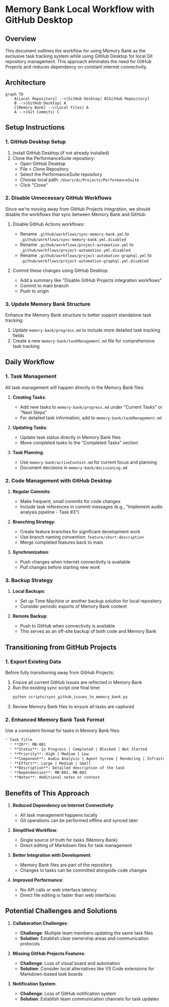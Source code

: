 # Memory Bank Local Workflow with GitHub Desktop

## Overview

This document outlines the workflow for using Memory Bank as the exclusive task tracking system while using GitHub Desktop for local Git repository management. This approach eliminates the need for GitHub Projects and reduces dependency on constant internet connectivity.

## Architecture

```mermaid
graph TD
    A[Local Repository] -->|GitHub Desktop| B[GitHub Repository]
    B -->|GitHub Desktop| A
    C[Memory Bank] -->|Local Files| A
    A -->|Git Commits| C
```

## Setup Instructions

### 1. GitHub Desktop Setup

1. Install GitHub Desktop (if not already installed)
2. Clone the PerformanceSuite repository:
   - Open GitHub Desktop
   - File > Clone Repository
   - Select the PerformanceSuite repository
   - Choose local path: `/Users/dc/Projects/PerformanceSuite`
   - Click "Clone"

### 2. Disable Unnecessary GitHub Workflows

Since we're moving away from GitHub Projects integration, we should disable the workflows that sync between Memory Bank and GitHub:

1. Disable GitHub Actions workflows:
   - Rename `.github/workflows/sync-memory-bank.yml` to `.github/workflows/sync-memory-bank.yml.disabled`
   - Rename `.github/workflows/project-automation.yml` to `.github/workflows/project-automation.yml.disabled`
   - Rename `.github/workflows/project-automation-graphql.yml` to `.github/workflows/project-automation-graphql.yml.disabled`

2. Commit these changes using GitHub Desktop:
   - Add a summary like "Disable GitHub Projects integration workflows"
   - Commit to main branch
   - Push to origin

### 3. Update Memory Bank Structure

Enhance the Memory Bank structure to better support standalone task tracking:

1. Update `memory-bank/progress.md` to include more detailed task tracking fields
2. Create a new `memory-bank/taskManagement.md` file for comprehensive task tracking

## Daily Workflow

### 1. Task Management

All task management will happen directly in the Memory Bank files:

1. **Creating Tasks**:
   - Add new tasks to `memory-bank/progress.md` under "Current Tasks" or "Next Steps"
   - For detailed task information, add to `memory-bank/taskManagement.md`

2. **Updating Tasks**:
   - Update task status directly in Memory Bank files
   - Move completed tasks to the "Completed Tasks" section

3. **Task Planning**:
   - Use `memory-bank/activeContext.md` for current focus and planning
   - Document decisions in `memory-bank/decisionLog.md`

### 2. Code Management with GitHub Desktop

1. **Regular Commits**:
   - Make frequent, small commits for code changes
   - Include task references in commit messages (e.g., "Implement audio analysis pipeline - Task #3")

2. **Branching Strategy**:
   - Create feature branches for significant development work
   - Use branch naming convention: `feature/short-description`
   - Merge completed features back to main

3. **Synchronization**:
   - Push changes when internet connectivity is available
   - Pull changes before starting new work

### 3. Backup Strategy

1. **Local Backups**:
   - Set up Time Machine or another backup solution for local repository
   - Consider periodic exports of Memory Bank content

2. **Remote Backup**:
   - Push to GitHub when connectivity is available
   - This serves as an off-site backup of both code and Memory Bank

## Transitioning from GitHub Projects

### 1. Export Existing Data

Before fully transitioning away from GitHub Projects:

1. Ensure all current GitHub Issues are reflected in Memory Bank
2. Run the existing sync script one final time:
   ```bash
   python scripts/sync_github_issues_to_memory_bank.py
   ```
3. Review Memory Bank files to ensure all tasks are captured

### 2. Enhanced Memory Bank Task Format

Use a consistent format for tasks in Memory Bank files:

```markdown
* Task Title
  * **ID**: MB-001
  * **Status**: In Progress | Completed | Blocked | Not Started
  * **Priority**: High | Medium | Low
  * **Component**: Audio Analysis | Agent System | Rendering | Infrastructure
  * **Effort**: Large | Medium | Small
  * **Description**: Detailed description of the task
  * **Dependencies**: MB-002, MB-003
  * **Notes**: Additional notes or context
```

## Benefits of This Approach

1. **Reduced Dependency on Internet Connectivity**:
   - All task management happens locally
   - Git operations can be performed offline and synced later

2. **Simplified Workflow**:
   - Single source of truth for tasks (Memory Bank)
   - Direct editing of Markdown files for task management

3. **Better Integration with Development**:
   - Memory Bank files are part of the repository
   - Changes to tasks can be committed alongside code changes

4. **Improved Performance**:
   - No API calls or web interface latency
   - Direct file editing is faster than web interfaces

## Potential Challenges and Solutions

1. **Collaboration Challenges**:
   - **Challenge**: Multiple team members updating the same task files
   - **Solution**: Establish clear ownership areas and communication protocols

2. **Missing GitHub Projects Features**:
   - **Challenge**: Loss of visual board and automation
   - **Solution**: Consider local alternatives like VS Code extensions for Markdown-based task boards

3. **Notification System**:
   - **Challenge**: Loss of GitHub notification system
   - **Solution**: Establish team communication channels for task updates
